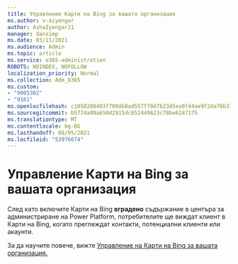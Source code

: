 ```yaml
---
title: Управление Карти на Bing за вашата организация
ms.author: v-aiyengar
author: AshaIyengar21
manager: dansimp
ms.date: 03/11/2021
ms.audience: Admin
ms.topic: article
ms.service: o365-administration
ROBOTS: NOINDEX, NOFOLLOW
localization_priority: Normal
ms.collection: Adm_O365
ms.custom:
- "9005302"
- "9161"
ms.openlocfilehash: c1050208403f708db8ad557f70d7b23d5ea0f44ae9f2da76b37ead2b9b90436e
ms.sourcegitcommit: b5f7da89a650d2915dc652449623c78be6247175
ms.translationtype: MT
ms.contentlocale: bg-BG
ms.lasthandoff: 08/05/2021
ms.locfileid: "53976674"
---
```

# <a name="manage-bing-maps-for-your-organization"></a>Управление Карти на Bing за вашата организация

След като включите Карти на Bing **вградено** съдържание в центъра за администриране на Power Platform, потребителите ще виждат клиент в Карти на Bing, когато преглеждат контакти, потенциални клиенти или акаунти.

За да научите повече, вижте [Управление на Карти на Bing за вашата организация.](https://go.microsoft.com/fwlink/?linkid=2152757)